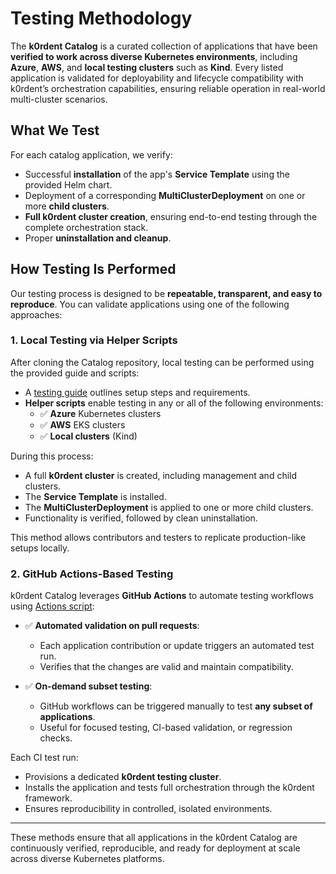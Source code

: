 # Testing Methodology

The **k0rdent Catalog** is a curated collection of applications that have been **verified to work across diverse Kubernetes environments**, including **Azure**, **AWS**, and **local testing clusters** such as **Kind**. Every listed application is validated for deployability and lifecycle compatibility with k0rdent’s orchestration capabilities, ensuring reliable operation in real-world multi-cluster scenarios.

## What We Test

For each catalog application, we verify:

- Successful **installation** of the app's **Service Template** using the provided Helm chart.
- Deployment of a corresponding **MultiClusterDeployment** on one or more **child clusters**.
- **Full k0rdent cluster creation**, ensuring end-to-end testing through the complete orchestration stack.
- Proper **uninstallation and cleanup**.

## How Testing Is Performed

Our testing process is designed to be **repeatable, transparent, and easy to reproduce**. You can validate applications using one of the following approaches:

### 1. Local Testing via Helper Scripts

After cloning the Catalog repository, local testing can be performed using the provided guide and scripts:

- A [testing guide](./testing-guide.md) outlines setup steps and requirements.
- **Helper scripts** enable testing in any or all of the following environments:
  - ✅ **Azure** Kubernetes clusters
  - ✅ **AWS** EKS clusters
  - ✅ **Local clusters** (Kind)

During this process:

- A full **k0rdent cluster** is created, including management and child clusters.
- The **Service Template** is installed.
- The **MultiClusterDeployment** is applied to one or more child clusters.
- Functionality is verified, followed by clean uninstallation.

This method allows contributors and testers to replicate production-like setups locally.

### 2. GitHub Actions-Based Testing

k0rdent Catalog leverages **GitHub Actions** to automate testing workflows using [Actions script](../.github/workflows/helm-app-deploy.yml):

- ✅ **Automated validation on pull requests**:
  - Each application contribution or update triggers an automated test run.
  - Verifies that the changes are valid and maintain compatibility.

- ✅ **On-demand subset testing**:
  - GitHub workflows can be triggered manually to test **any subset of applications**.
  - Useful for focused testing, CI-based validation, or regression checks.

Each CI test run:

- Provisions a dedicated **k0rdent testing cluster**.
- Installs the application and tests full orchestration through the k0rdent framework.
- Ensures reproducibility in controlled, isolated environments.

---

These methods ensure that all applications in the k0rdent Catalog are continuously verified, reproducible, and ready for deployment at scale across diverse Kubernetes platforms.

